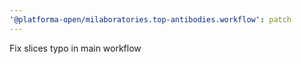 ```yaml
---
'@platforma-open/milaboratories.top-antibodies.workflow': patch
---
```


Fix slices typo in main workflow
